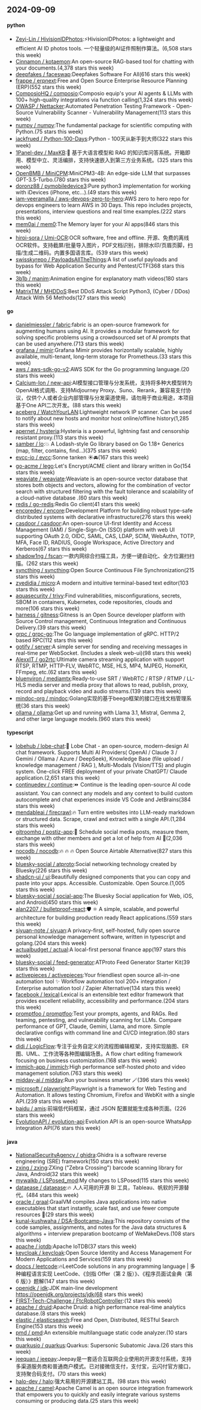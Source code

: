 ## 2024-09-09

#### python
* [Zeyi-Lin / HivisionIDPhotos](https://github.com/Zeyi-Lin/HivisionIDPhotos):⚡️HivisionIDPhotos: a lightweight and efficient AI ID photos tools. 一个轻量级的AI证件照制作算法。(6,508 stars this week)
* [Cinnamon / kotaemon](https://github.com/Cinnamon/kotaemon):An open-source RAG-based tool for chatting with your documents.(4,378 stars this week)
* [deepfakes / faceswap](https://github.com/deepfakes/faceswap):Deepfakes Software For All(616 stars this week)
* [frappe / erpnext](https://github.com/frappe/erpnext):Free and Open Source Enterprise Resource Planning (ERP)(552 stars this week)
* [ComposioHQ / composio](https://github.com/ComposioHQ/composio):Composio equip's your AI agents & LLMs with 100+ high-quality integrations via function calling(1,324 stars this week)
* [OWASP / Nettacker](https://github.com/OWASP/Nettacker):Automated Penetration Testing Framework - Open-Source Vulnerability Scanner - Vulnerability Management(113 stars this week)
* [numpy / numpy](https://github.com/numpy/numpy):The fundamental package for scientific computing with Python.(75 stars this week)
* [jackfrued / Python-100-Days](https://github.com/jackfrued/Python-100-Days):Python - 100天从新手到大师(322 stars this week)
* [1Panel-dev / MaxKB](https://github.com/1Panel-dev/MaxKB):🚀 基于大语言模型和 RAG 的知识库问答系统。开箱即用、模型中立、灵活编排，支持快速嵌入到第三方业务系统。(325 stars this week)
* [OpenBMB / MiniCPM](https://github.com/OpenBMB/MiniCPM):MiniCPM3-4B: An edge-side LLM that surpasses GPT-3.5-Turbo.(780 stars this week)
* [doronz88 / pymobiledevice3](https://github.com/doronz88/pymobiledevice3):Pure python3 implementation for working with iDevices (iPhone, etc...).(49 stars this week)
* [iam-veeramalla / aws-devops-zero-to-hero](https://github.com/iam-veeramalla/aws-devops-zero-to-hero):AWS zero to hero repo for devops engineers to learn AWS in 30 Days. This repo includes projects, presentations, interview questions and real time examples.(222 stars this week)
* [mem0ai / mem0](https://github.com/mem0ai/mem0):The Memory layer for your AI apps(846 stars this week)
* [hiroi-sora / Umi-OCR](https://github.com/hiroi-sora/Umi-OCR):OCR software, free and offline. 开源、免费的离线OCR软件。支持截屏/批量导入图片，PDF文档识别，排除水印/页眉页脚，扫描/生成二维码。内置多国语言库。(539 stars this week)
* [swisskyrepo / PayloadsAllTheThings](https://github.com/swisskyrepo/PayloadsAllTheThings):A list of useful payloads and bypass for Web Application Security and Pentest/CTF(368 stars this week)
* [3b1b / manim](https://github.com/3b1b/manim):Animation engine for explanatory math videos(180 stars this week)
* [MatrixTM / MHDDoS](https://github.com/MatrixTM/MHDDoS):Best DDoS Attack Script Python3, (Cyber / DDos) Attack With 56 Methods(127 stars this week)

#### go
* [danielmiessler / fabric](https://github.com/danielmiessler/fabric):fabric is an open-source framework for augmenting humans using AI. It provides a modular framework for solving specific problems using a crowdsourced set of AI prompts that can be used anywhere.(713 stars this week)
* [grafana / mimir](https://github.com/grafana/mimir):Grafana Mimir provides horizontally scalable, highly available, multi-tenant, long-term storage for Prometheus.(33 stars this week)
* [aws / aws-sdk-go-v2](https://github.com/aws/aws-sdk-go-v2):AWS SDK for the Go programming language.(20 stars this week)
* [Calcium-Ion / new-api](https://github.com/Calcium-Ion/new-api):AI模型接口管理与分发系统，支持将多种大模型转为OpenAI格式调用、支持Midjourney Proxy、Suno、Rerank，兼容易支付协议，仅供个人或者企业内部管理与分发渠道使用，请勿用于商业用途，本项目基于One API二次开发。(88 stars this week)
* [aceberg / WatchYourLAN](https://github.com/aceberg/WatchYourLAN):Lightweight network IP scanner. Can be used to notify about new hosts and monitor host online/offline history(1,285 stars this week)
* [apernet / hysteria](https://github.com/apernet/hysteria):Hysteria is a powerful, lightning fast and censorship resistant proxy.(113 stars this week)
* [samber / lo](https://github.com/samber/lo):💥 A Lodash-style Go library based on Go 1.18+ Generics (map, filter, contains, find...)(375 stars this week)
* [evcc-io / evcc](https://github.com/evcc-io/evcc):Sonne tanken ☀️🚘(167 stars this week)
* [go-acme / lego](https://github.com/go-acme/lego):Let's Encrypt/ACME client and library written in Go(154 stars this week)
* [weaviate / weaviate](https://github.com/weaviate/weaviate):Weaviate is an open-source vector database that stores both objects and vectors, allowing for the combination of vector search with structured filtering with the fault tolerance and scalability of a cloud-native database .(60 stars this week)
* [redis / go-redis](https://github.com/redis/go-redis):Redis Go client(41 stars this week)
* [encoredev / encore](https://github.com/encoredev/encore):Development Platform for building robust type-safe distributed systems with declarative infrastructure(276 stars this week)
* [casdoor / casdoor](https://github.com/casdoor/casdoor):An open-source UI-first Identity and Access Management (IAM) / Single-Sign-On (SSO) platform with web UI supporting OAuth 2.0, OIDC, SAML, CAS, LDAP, SCIM, WebAuthn, TOTP, MFA, Face ID, RADIUS, Google Workspace, Active Directory and Kerberos(67 stars this week)
* [shadow1ng / fscan](https://github.com/shadow1ng/fscan):一款内网综合扫描工具，方便一键自动化、全方位漏扫扫描。(262 stars this week)
* [syncthing / syncthing](https://github.com/syncthing/syncthing):Open Source Continuous File Synchronization(215 stars this week)
* [zyedidia / micro](https://github.com/zyedidia/micro):A modern and intuitive terminal-based text editor(103 stars this week)
* [aquasecurity / trivy](https://github.com/aquasecurity/trivy):Find vulnerabilities, misconfigurations, secrets, SBOM in containers, Kubernetes, code repositories, clouds and more(106 stars this week)
* [harness / gitness](https://github.com/harness/gitness):Gitness is an Open Source developer platform with Source Control management, Continuous Integration and Continuous Delivery.(39 stars this week)
* [grpc / grpc-go](https://github.com/grpc/grpc-go):The Go language implementation of gRPC. HTTP/2 based RPC(112 stars this week)
* [gotify / server](https://github.com/gotify/server):A simple server for sending and receiving messages in real-time per WebSocket. (Includes a sleek web-ui)(98 stars this week)
* [AlexxIT / go2rtc](https://github.com/AlexxIT/go2rtc):Ultimate camera streaming application with support RTSP, RTMP, HTTP-FLV, WebRTC, MSE, HLS, MP4, MJPEG, HomeKit, FFmpeg, etc.(62 stars this week)
* [bluenviron / mediamtx](https://github.com/bluenviron/mediamtx):Ready-to-use SRT / WebRTC / RTSP / RTMP / LL-HLS media server and media proxy that allows to read, publish, proxy, record and playback video and audio streams.(139 stars this week)
* [mindoc-org / mindoc](https://github.com/mindoc-org/mindoc):Golang实现的基于beego框架的接口在线文档管理系统(36 stars this week)
* [ollama / ollama](https://github.com/ollama/ollama):Get up and running with Llama 3.1, Mistral, Gemma 2, and other large language models.(960 stars this week)

#### typescript
* [lobehub / lobe-chat](https://github.com/lobehub/lobe-chat):🤯 Lobe Chat - an open-source, modern-design AI chat framework. Supports Multi AI Providers( OpenAI / Claude 3 / Gemini / Ollama / Azure / DeepSeek), Knowledge Base (file upload / knowledge management / RAG ), Multi-Modals (Vision/TTS) and plugin system. One-click FREE deployment of your private ChatGPT/ Claude application.(2,651 stars this week)
* [continuedev / continue](https://github.com/continuedev/continue):⏩ Continue is the leading open-source AI code assistant. You can connect any models and any context to build custom autocomplete and chat experiences inside VS Code and JetBrains(384 stars this week)
* [mendableai / firecrawl](https://github.com/mendableai/firecrawl):🔥 Turn entire websites into LLM-ready markdown or structured data. Scrape, crawl and extract with a single API.(1,284 stars this week)
* [gitroomhq / postiz-app](https://github.com/gitroomhq/postiz-app):📨 Schedule social media posts, measure them, exchange with other members and get a lot of help from AI 🚀(2,036 stars this week)
* [nocodb / nocodb](https://github.com/nocodb/nocodb):🔥 🔥 🔥 Open Source Airtable Alternative(827 stars this week)
* [bluesky-social / atproto](https://github.com/bluesky-social/atproto):Social networking technology created by Bluesky(226 stars this week)
* [shadcn-ui / ui](https://github.com/shadcn-ui/ui):Beautifully designed components that you can copy and paste into your apps. Accessible. Customizable. Open Source.(1,005 stars this week)
* [bluesky-social / social-app](https://github.com/bluesky-social/social-app):The Bluesky Social application for Web, iOS, and Android(450 stars this week)
* [alan2207 / bulletproof-react](https://github.com/alan2207/bulletproof-react):🛡️ ⚛️ A simple, scalable, and powerful architecture for building production ready React applications.(559 stars this week)
* [siyuan-note / siyuan](https://github.com/siyuan-note/siyuan):A privacy-first, self-hosted, fully open source personal knowledge management software, written in typescript and golang.(204 stars this week)
* [actualbudget / actual](https://github.com/actualbudget/actual):A local-first personal finance app(197 stars this week)
* [bluesky-social / feed-generator](https://github.com/bluesky-social/feed-generator):ATProto Feed Generator Starter Kit(39 stars this week)
* [activepieces / activepieces](https://github.com/activepieces/activepieces):Your friendliest open source all-in-one automation tool ✨ Workflow automation tool 200+ integration / Enterprise automation tool / Zapier Alternative(134 stars this week)
* [facebook / lexical](https://github.com/facebook/lexical):Lexical is an extensible text editor framework that provides excellent reliability, accessibility and performance.(204 stars this week)
* [promptfoo / promptfoo](https://github.com/promptfoo/promptfoo):Test your prompts, agents, and RAGs. Red teaming, pentesting, and vulnerability scanning for LLMs. Compare performance of GPT, Claude, Gemini, Llama, and more. Simple declarative configs with command line and CI/CD integration.(80 stars this week)
* [didi / LogicFlow](https://github.com/didi/LogicFlow):专注于业务自定义的流程图编辑框架，支持实现脑图、ER图、UML、工作流等各种图编辑场景。A flow chart editing framework focusing on business customization.(168 stars this week)
* [immich-app / immich](https://github.com/immich-app/immich):High performance self-hosted photo and video management solution.(763 stars this week)
* [midday-ai / midday](https://github.com/midday-ai/midday):Run your business smarter 🪄(396 stars this week)
* [microsoft / playwright](https://github.com/microsoft/playwright):Playwright is a framework for Web Testing and Automation. It allows testing Chromium, Firefox and WebKit with a single API.(239 stars this week)
* [baidu / amis](https://github.com/baidu/amis):前端低代码框架，通过 JSON 配置就能生成各种页面。(226 stars this week)
* [EvolutionAPI / evolution-api](https://github.com/EvolutionAPI/evolution-api):Evolution API is an open-source WhatsApp integration API(76 stars this week)

#### java
* [NationalSecurityAgency / ghidra](https://github.com/NationalSecurityAgency/ghidra):Ghidra is a software reverse engineering (SRE) framework(150 stars this week)
* [zxing / zxing](https://github.com/zxing/zxing):ZXing ("Zebra Crossing") barcode scanning library for Java, Android(32 stars this week)
* [mywalkb / LSPosed_mod](https://github.com/mywalkb/LSPosed_mod):My changes to LSPosed(115 stars this week)
* [dataease / dataease](https://github.com/dataease/dataease):🔥 人人可用的开源 BI 工具，Tableau、帆软的开源替代。(484 stars this week)
* [oracle / graal](https://github.com/oracle/graal):GraalVM compiles Java applications into native executables that start instantly, scale fast, and use fewer compute resources 🚀(29 stars this week)
* [kunal-kushwaha / DSA-Bootcamp-Java](https://github.com/kunal-kushwaha/DSA-Bootcamp-Java):This repository consists of the code samples, assignments, and notes for the Java data structures & algorithms + interview preparation bootcamp of WeMakeDevs.(108 stars this week)
* [apache / iotdb](https://github.com/apache/iotdb):Apache IoTDB(37 stars this week)
* [keycloak / keycloak](https://github.com/keycloak/keycloak):Open Source Identity and Access Management For Modern Applications and Services(159 stars this week)
* [doocs / leetcode](https://github.com/doocs/leetcode):🔥LeetCode solutions in any programming language | 多种编程语言实现 LeetCode、《剑指 Offer（第 2 版）》、《程序员面试金典（第 6 版）》题解(147 stars this week)
* [openjdk / jdk](https://github.com/openjdk/jdk):JDK main-line development https://openjdk.org/projects/jdk(68 stars this week)
* [FIRST-Tech-Challenge / FtcRobotController](https://github.com/FIRST-Tech-Challenge/FtcRobotController):(12 stars this week)
* [apache / druid](https://github.com/apache/druid):Apache Druid: a high performance real-time analytics database.(8 stars this week)
* [elastic / elasticsearch](https://github.com/elastic/elasticsearch):Free and Open, Distributed, RESTful Search Engine(153 stars this week)
* [pmd / pmd](https://github.com/pmd/pmd):An extensible multilanguage static code analyzer.(10 stars this week)
* [quarkusio / quarkus](https://github.com/quarkusio/quarkus):Quarkus: Supersonic Subatomic Java.(26 stars this week)
* [jeequan / jeepay](https://github.com/jeequan/jeepay):Jeepay是一套适合互联网企业使用的开源支付系统，支持多渠道服务商和普通商户模式。已对接微信支付，支付宝，云闪付官方接口，支持聚合码支付。(70 stars this week)
* [halo-dev / halo](https://github.com/halo-dev/halo):强大易用的开源建站工具。(98 stars this week)
* [apache / camel](https://github.com/apache/camel):Apache Camel is an open source integration framework that empowers you to quickly and easily integrate various systems consuming or producing data.(25 stars this week)
